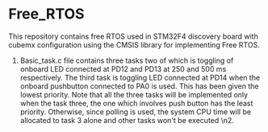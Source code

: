 # Free_RTOS
This repository contains free RTOS used in STM32F4 discovery board with cubemx configuration using the CMSIS library for implementing Free RTOS. 
1. Basic_task.c file contains three tasks two of which is toggling of onboard LED connected at PD12 and PD13 at 250 and 500 ms respectively. The third task is toggling LED connected at PD14 when the onboard pushbutton connected to PA0 is used. This has been given the lowest priority. Note that all the three tasks will be implemented only when the task three, the one which involves push button has the least priority. Otherwise, since polling is used, the system CPU time will be allocated to task 3 alone and other tasks won't be executed
\n2.
